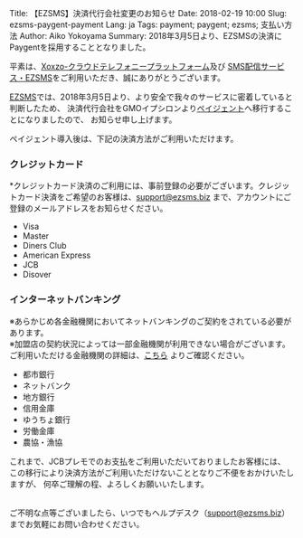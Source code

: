 Title: 【EZSMS】決済代行会社変更のお知らせ
Date: 2018-02-19 10:00
Slug: ezsms-paygent-payment
Lang: ja
Tags: payment; paygent; ezsms; 支払い方法
Author: Aiko Yokoyama
Summary: 2018年3月5日より、EZSMSの決済にPaygentを採用することとなりました。

平素は、[Xoxzo-クラウドテレフォニープラットフォーム](https://www.xoxzo.com/ja/)及び [SMS配信サービス・EZSMS](https://www.ezsms.biz/ja/)をご利用いただき、誠にありがとうございます。

[EZSMS](https://www.ezsms.biz/ja/)では、2018年3月5日より、より安全で我々のサービスに密着していると判断したため、
決済代行会社をGMOイプシロンより[ペイジェント](https://www.paygent.co.jp/)へ移行することになりましたので、
お知らせ申し上げます。

ペイジェント導入後は、下記の決済方法がご利用いただけます。

### クレジットカード
*クレジットカード決済のご利用には、事前登録の必要がございます。クレジットカード決済をご希望のお客様は、support@ezsms.biz まで、アカウントにご登録のメールアドレスをお知らせください。

* Visa
* Master
* Diners Club
* American Express
* JCB
* Disover

### インターネットバンキング
※あらかじめ各金融機関においてネットバンキングのご契約をされている必要があります。</br>
※加盟店の契約状況によっては一部金融機関が利用できない場合がございます。<br>
ご利用いただける金融機関の詳細は、[こちら](https://www.paygent.co.jp/internet_banking/banklist/) よりご確認ください。

* 都市銀行
* ネットバンク
* 地方銀行
* 信用金庫
* ゆうちょ銀行
* 労働金庫
* 農協・漁協

これまで、JCBプレモでのお支払をご利用いただいておりましたお客様には、
この移行により決済方法がご利用いただけないこととなりご不便をおかけいたしますが、
何卒ご理解の程、よろしくお願いいたします。</br><br>

ご不明な点等ございましたら、いつでもヘルプデスク（support@ezsms.biz）までお気軽にお問い合わせください。
